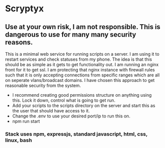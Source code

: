 # Scryptyx
## Use at your own risk, I am not responsible. This is dangerous to use for many many security reasons.


This is a minimal web service for running scripts on a server. I am using it to restart services and check statuses from my phone. The idea is that this should be as simple as it gets to get functionality out. 
I am running an nginx front for it to get ssl. I am protecting that nginx instance with firewall rules such that it is only accepting connections from specific ranges which are all on seperate vlans/broadcast domains. I have chosen this approach to get reasonable security from the system.

- I recommend creating good permissions structure on anything using this. Lock it down, control what is going to get run.
- Add your scripts to the scripts directory on the server and start this as the user that should have access to it.
- Change the .env to use your desired port/ip to run this on.
- npm run start

### Stack uses npm, expressjs, standard javascript, html, css, linux, bash
